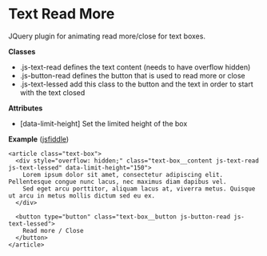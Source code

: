 Text Read More
==============

JQuery plugin for animating read more/close for text boxes.

__Classes__
- .js-text-read defines the text content (needs to have overflow hidden)
- .js-button-read defines the button that is used to read more or close
- .js-text-lessed add this class to the button and the text in order to start with the text closed

__Attributes__
- [data-limit-height] Set the limited height of the box

__Example__
([jsfiddle](http://jsfiddle.net/liberat0r/zb7zs5om/1/))
```
<article class="text-box">
  <div style="overflow: hidden;" class="text-box__content js-text-read js-text-lessed" data-limit-height="150">
    Lorem ipsum dolor sit amet, consectetur adipiscing elit. Pellentesque congue nunc lacus, nec maximus diam dapibus vel. 
    Sed eget arcu porttitor, aliquam lacus at, viverra metus. Quisque ut arcu in metus mollis dictum sed eu ex.
  </div>
  
  <button type="button" class="text-box__button js-button-read js-text-lessed">
    Read more / Close
  </button>
</article>
```
